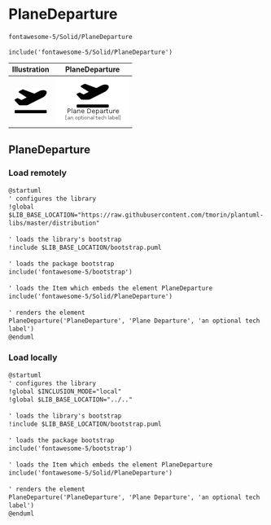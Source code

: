 # PlaneDeparture


```text
fontawesome-5/Solid/PlaneDeparture
```

```text
include('fontawesome-5/Solid/PlaneDeparture')
```



| Illustration | PlaneDeparture |
| :---: | :---: |
| ![illustration for Illustration](../../fontawesome-5/Solid/PlaneDeparture.png) | ![illustration for PlaneDeparture](../../fontawesome-5/Solid/PlaneDeparture.Local.png) |




## PlaneDeparture

### Load remotely
```plantuml
@startuml
' configures the library
!global $LIB_BASE_LOCATION="https://raw.githubusercontent.com/tmorin/plantuml-libs/master/distribution"

' loads the library's bootstrap
!include $LIB_BASE_LOCATION/bootstrap.puml

' loads the package bootstrap
include('fontawesome-5/bootstrap')

' loads the Item which embeds the element PlaneDeparture
include('fontawesome-5/Solid/PlaneDeparture')

' renders the element
PlaneDeparture('PlaneDeparture', 'Plane Departure', 'an optional tech label')
@enduml
```

### Load locally
```plantuml
@startuml
' configures the library
!global $INCLUSION_MODE="local"
!global $LIB_BASE_LOCATION="../.."

' loads the library's bootstrap
!include $LIB_BASE_LOCATION/bootstrap.puml

' loads the package bootstrap
include('fontawesome-5/bootstrap')

' loads the Item which embeds the element PlaneDeparture
include('fontawesome-5/Solid/PlaneDeparture')

' renders the element
PlaneDeparture('PlaneDeparture', 'Plane Departure', 'an optional tech label')
@enduml
```

